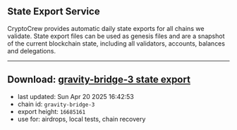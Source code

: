 ## State Export Service
CryptoCrew provides automatic daily state exports for all chains we validate. State export files can be used as genesis files and are a snapshot of the current blockchain state, including all validators, accounts, balances and delegations.

---
**Download: [gravity-bridge-3 state export](https://dl-eu2.ccvalidators.com/SERVICE/gravitybridge/gravity-bridge-3_export_16685161.json)**
---

- last updated: Sun Apr 20 2025 16:42:53
- chain id: `gravity-bridge-3`
- export height: `16685161`
- use for: airdrops, local tests, chain recovery
